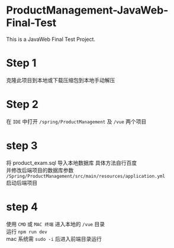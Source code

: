 # ProductManagement-JavaWeb-Final-Test
 This is a JavaWeb Final Test Project.

# Step 1
 克隆此项目到本地或下载压缩包到本地手动解压

# Step 2
 在 ```IDE``` 中打开 ```/spring/ProductManagement``` 及 ```/vue``` 两个项目

# step 3
 将 product_exam.sql 导入本地数据库 具体方法自行百度  
 并修改后端项目的数据库参数 ```/Spring/ProductManagement/src/main/resources/application.yml```   
 启动后端项目

# step 4
 使用 ```CMD``` 或 ```MAC 终端``` 进入本地的 ```/vue``` 目录   
 运行 ```npm run dev```  
 mac 系统需 ```sudo -i``` 后进入前端目录运行

